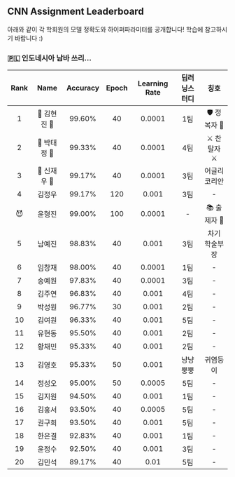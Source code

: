 ## CNN Assignment Leaderboard

아래와 같이 각 학회원의 모델 정확도와 하이퍼파라미터를 공개합니다! 학습에 참고하시기 바랍니다 :)

### 🇵🇱 인도네시아 남바 쓰리...


| Rank | Name  | Accuracy | Epoch | Learning Rate | 딥러닝스터디 | 칭호 |
|:----:|:-----:|:--------:|:-----:|:-------------:|:--------:|:---:|
| 1 | 👑 김현진 👑 |  99.60% | 40 | 0.0001 | 1팀 | 🛡️ 정복자 🏹 |
| 2 | 🥈 박태정 🥈 |  99.33% | 40 | 0.0001 | 4팀 | ⚔️ 찬탈자 ⚔️ |
| 3 | 🥉 신재우 🥉 |  99.17% | 40 | 0.0001 | 3팀 | 어글리 코리안 |
| 4 | 김정우 |  99.17% | 120 | 0.001 | 3팀 | - |
| 😈 | 윤형진 |  99.00% | 100 | 0.0001 | - | 📚 출제자 📝 |
| 5 | 남예진 |  98.83% | 40 | 0.001  | 3팀 | 차기 학술부장 |
| 6 | 임창재 |  98.00% | 40 | 0.0001 | 1팀 | - |
| 7 | 송예원 |  97.83% | 40 | 0.0001 | 3팀 | - |
| 8 | 김주연 |  96.83% | 40 | 0.001  | 4팀 | - |
| 9 | 박성원 |  96.77% | 30 | 0.001  | 2팀 | - |
| 10 | 김여원 |  96.33% | 40 | 0.001  | 5팀 | - |
| 11 | 유현동 |  95.50% | 40 | 0.001  | 2팀 | - |
| 12 | 황채민 |  95.33% | 40 | 0.001  | 2팀 | - |
| 13 | 김영호 |  95.33% | 50 | 0.001  | 냥냥뿡뿡 | 귀염둥이 |
| 14 | 정성오 |  95.00% | 50 | 0.0005 | 5팀 | - |
| 15 | 김지원 |  94.50% | 40 | 0.001  | 1팀 | - |
| 16 | 김홍서 |  93.50% | 40 | 0.0005 | 5팀 | - |
| 17 | 권구희 |  93.50% | 40 | 0.001  | 5팀 | - |
| 18 | 한은결 |  92.83% | 40 | 0.001 | 1팀 | - |
| 19 | 윤정수 |  92.50% | 40 | 0.001 | 3팀 | - |
| 20 | 김민석 |  89.17% | 40 | 0.01  | 5팀 | - |
